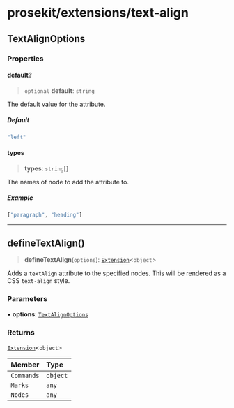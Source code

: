# prosekit/extensions/text-align

<a id="TextAlignOptions" name="TextAlignOptions"></a>

## TextAlignOptions

### Properties

<a id="default" name="default"></a>

#### default?

> `optional` **default**: `string`

The default value for the attribute.

##### Default

```ts
"left"
```

<a id="types" name="types"></a>

#### types

> **types**: `string`[]

The names of node to add the attribute to.

##### Example

```ts
["paragraph", "heading"]
```

***

<a id="defineTextAlign" name="defineTextAlign"></a>

## defineTextAlign()

> **defineTextAlign**(`options`): [`Extension`](../core.md#ExtensionT)\<`object`\>

Adds a `textAlign` attribute to the specified nodes. This will be rendered as
a CSS `text-align` style.

### Parameters

• **options**: [`TextAlignOptions`](text-align.md#TextAlignOptions)

### Returns

[`Extension`](../core.md#ExtensionT)\<`object`\>

| Member | Type |
| :------ | :------ |
| `Commands` | `object` |
| `Marks` | `any` |
| `Nodes` | `any` |

